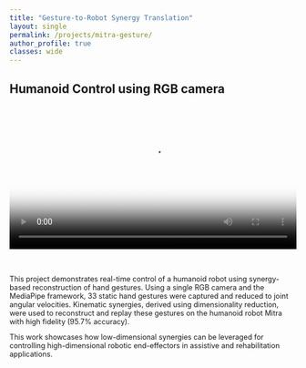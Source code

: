 ```yaml
---
title: "Gesture-to-Robot Synergy Translation"
layout: single
permalink: /projects/mitra-gesture/
author_profile: true
classes: wide
---
```


## Humanoid Control using RGB camera
<div style="display: flex; flex-wrap: wrap; gap: 2rem; align-items: flex-start;">

  <!-- LEFT: Video -->
  <div style="flex: 1 1 300px; min-width: 300px;">
    <video width="100%" controls poster="/assets/images/gesture_poster.jpg">
      <source src="/assets/videos/gesture_demo.mp4" type="video/mp4">
      Your browser does not support the video tag.
    </video>
  </div>

  <!-- RIGHT: Text -->
  <div style="flex: 2 1 400px; min-width: 250px; font-size: 0.9em;">
    <p>
      This project demonstrates real-time control of a humanoid robot using synergy-based reconstruction of hand gestures.  
      Using a single RGB camera and the MediaPipe framework, 33 static hand gestures were captured and reduced to joint angular velocities.
      Kinematic synergies, derived using dimensionality reduction, were used to reconstruct and replay these gestures on the humanoid robot Mitra with high fidelity (95.7% accuracy).
    </p>
    <p>
      This work showcases how low-dimensional synergies can be leveraged for controlling high-dimensional robotic end-effectors in assistive and rehabilitation applications.
    </p>
  </div>

</div>
